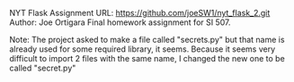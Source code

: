 NYT Flask Assignment URL: https://github.com/joeSW1/nyt_flask_2.git
Author: Joe Ortigara
Final homework assignment for SI 507.

Note: The project asked to make a file called "secrets.py" but that name is already used for some required library, it seems. Because it seems very difficult to import 2 files with the same name, I changed the new one to be called "secret.py"